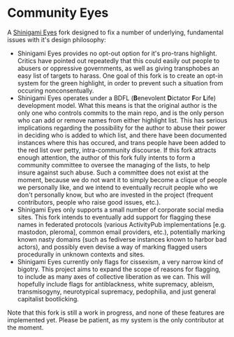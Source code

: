 # Community Eyes

A [Shinigami Eyes](https://github.com/shinigami-eyes/shinigami-eyes) fork
designed to fix a number of underlying, fundamental issues with it's design
philosophy:

* Shinigami Eyes provides no opt-out option for it's pro-trans highlight. Critics have pointed out repeatedly that this could easily out people to
abusers or oppressive governments, as well as giving transphobes an easy list
of targets to harass. One goal of this fork is to create an opt-in system
for the green highlight, in order to prevent such a situation from occuring
nonconsentually.
* Shinigami Eyes operates under a BDFL (**B**enevolent **D**ictator **F**or
**L**ife) development model. What this means is that the original author is 
the only one who controls commits to the main repo, and is the only person who
can add or remove names from either highlight list. This has serious
implications regarding the possibility for the author to abuse their power
in deciding who is added to which list, and there have been documented
instances where this has occured, and trans people have been added to
the red list over petty, intra-community discourse. If this fork attracts
enough attention, the author of this fork fully intents to form a community
committee to oversee the managing of the lists, to help insure against such
abuse. Such a committee does not exist at the moment, because we do not want
it to simply become a clique of people we personally like, and we intend to
eventually recruit people who we don't personally know, but who are invested
in the project (frequent contributors, people who raise good issues, etc.).
* Shinigami Eyes only supports a small number of corporate social media sites.
This fork intends to eventually add support for flagging these names in
federated protocols (various ActivityPub implementations [e.g. mastodon, 
pleroma], common email providers, etc.), potentially marking known nasty
domains (such as fediverse instances known to harbor bad actors), and possibly
even devise a way of marking flagged users procedurally in unknown contexts
and sites.
* Shinigami Eyes currently only flags for cissexism, a very narrow kind of
bigotry. This project aims to expand the scope of reasons for flagging, to
include as many axes of collective liberation as we can. This will hopefully
include flags for antiblackness, white supremacy, ableism, transmisogyny,
neurotypical supremacy, pedophilia, and just general capitalist bootlicking.

Note that this fork is still a work in progress, and none of these features
are implemented yet. Please be patient, as my system is the only contributor at the moment.
